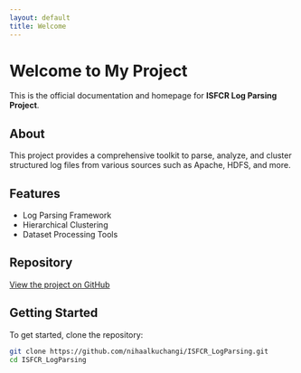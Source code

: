 ```yaml
---
layout: default
title: Welcome
---
```


# Welcome to My Project

This is the official documentation and homepage for **ISFCR Log Parsing Project**.

## About

This project provides a comprehensive toolkit to parse, analyze, and cluster structured log files from various sources such as Apache, HDFS, and more.

## Features

- Log Parsing Framework
- Hierarchical Clustering
- Dataset Processing Tools

## Repository

[View the project on GitHub](https://github.com/nihaalk/LogParsers)

## Getting Started

To get started, clone the repository:

```bash
git clone https://github.com/nihaalkuchangi/ISFCR_LogParsing.git
cd ISFCR_LogParsing
